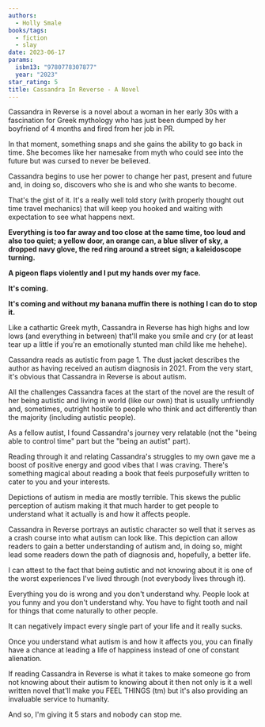 ```yaml
---
authors:
  - Holly Smale
books/tags:
  - fiction
  - slay
date: 2023-06-17
params:
  isbn13: "9780778307877"
  year: "2023"
star_rating: 5
title: Cassandra In Reverse - A Novel
---
```


Cassandra in Reverse is a novel about a woman in her early 30s with a
fascination for Greek mythology who has just been dumped by her boyfriend of 4
months and fired from her job in PR.

In that moment, something snaps and she gains the ability to go back in time.
She becomes like her namesake from myth who could see into the future but was
cursed to never be believed.

<!--more-->

Cassandra begins to use her power to change her past, present and future and, in
doing so, discovers who she is and who she wants to become.

That's the gist of it. It's a really well told story (with properly thought out
time travel mechanics) that will keep you hooked and waiting with expectation to
see what happens next.

**Everything is too far away and too close at the same time, too loud and also
too quiet; a yellow door, an orange can, a blue sliver of sky, a dropped navy
glove, the red ring around a street sign; a kaleidoscope turning.**

**A pigeon flaps violently and I put my hands over my face.**

**It's coming.**

**It's coming and without my banana muffin there is nothing I can do to stop
it.**

Like a cathartic Greek myth, Cassandra in Reverse has high highs and low lows
(and everything in between) that'll make you smile and cry (or at least tear up
a little if you're an emotionally stunted man child like me hehehe).

Cassandra reads as autistic from page 1. The dust jacket describes the author as
having received an autism diagnosis in 2021. From the very start, it's obvious
that Cassandra in Reverse is about autism.

All the challenges Cassandra faces at the start of the novel are the result of
her being autistic and living in world (like our own) that is usually unfriendly
and, sometimes, outright hostile to people who think and act differently than
the majority (including autistic people).

As a fellow autist, I found Cassandra's journey very relatable (not the "being
able to control time" part but the "being an autist" part).

Reading through it and relating Cassandra's struggles to my own gave me a boost
of positive energy and good vibes that I was craving. There's something magical
about reading a book that feels purposefully written to cater to you and your
interests.

Depictions of autism in media are mostly terrible. This skews the public
perception of autism making it that much harder to get people to understand what
it actually is and how it affects people.

Cassandra in Reverse portrays an autistic character so well that it serves as a
crash course into what autism can look like. This depiction can allow readers to
gain a better understanding of autism and, in doing so, might lead some readers
down the path of diagnosis and, hopefully, a better life.

I can attest to the fact that being autistic and not knowing about it is one of
the worst experiences I've lived through (not everybody lives through it).

Everything you do is wrong and you don't understand why. People look at you
funny and you don't understand why. You have to fight tooth and nail for things
that come naturally to other people.

It can negatively impact every single part of your life and it really sucks.

Once you understand what autism is and how it affects you, you can finally have
a chance at leading a life of happiness instead of one of constant alienation.

If reading Cassandra in Reverse is what it takes to make someone go from not
knowing about their autism to knowing about it then not only is it a well
written novel that'll make you FEEL THINGS (tm) but it's also providing an
invaluable service to humanity.

And so, I'm giving it 5 stars and nobody can stop me.
